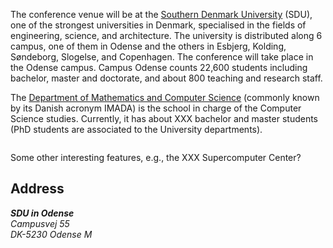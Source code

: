 The conference venue will be at the [Southern Denmark University](http://www.sdu.dk/en/) (SDU), one of the strongest universities in Denmark, specialised in the fields of engineering, science, and architecture. The university is distributed along 6 campus, one of them in Odense and the others in Esbjerg, Kolding, Søndeborg, Slogelse, and Copenhagen. The conference will take place in the Odense campus. Campus Odense counts 22,600 students including bachelor, master and doctorate, and about 800 teaching and research staff.

The [Department of Mathematics and Computer Science](http://www.sdu.dk/en/Om_SDU/Institutter_centre/Imada_matematik_og_datalogi) (commonly known by its Danish acronym IMADA) is the school in charge of the Computer Science studies. Currently, it has about XXX bachelor and master students (PhD students are associated to the University departments).

<div class="row">
<div class="center-block" style="width: 40vw;">
<img src="/assets/images/SDUFacade.jpg" alt="">
</div>
</div>

Some other interesting features, e.g., the XXX Supercomputer Center?

## Address

<address>
<strong>SDU in Odense</strong><br>
Campusvej 55<br>
DK-5230 Odense M
</address>